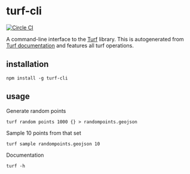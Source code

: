 # turf-cli

[![Circle CI](https://circleci.com/gh/Turfjs/turf-cli.svg?style=svg)](https://circleci.com/gh/Turfjs/turf-cli)

A command-line interface to the [Turf](https://github.com/Turfjs/turf) library. This is autogenerated
from [Turf documentation](https://github.com/Turfjs/turf-www) and features all turf operations.

## installation

    npm install -g turf-cli

## usage

Generate random points

    turf random points 1000 {} > randompoints.geojson

Sample 10 points from that set

    turf sample randompoints.geojson 10

Documentation

    turf -h
